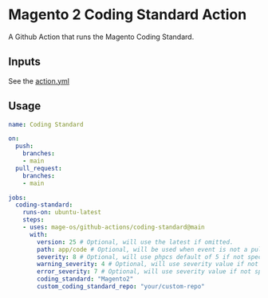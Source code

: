 # Magento 2 Coding Standard Action

A Github Action that runs the Magento Coding Standard.

## Inputs

See the [action.yml](./action.yml)

## Usage

```yml
name: Coding Standard

on:
  push:
    branches:
    - main
  pull_request:
    branches:
    - main

jobs:
  coding-standard:
    runs-on: ubuntu-latest
    steps:
    - uses: mage-os/github-actions/coding-standard@main
      with:
        version: 25 # Optional, will use the latest if omitted.
        path: app/code # Optional, will be used when event is not a pull request.
        severity: 8 # Optional, will use phpcs default of 5 if not specified.
        warning_severity: 4 # Optional, will use severity value if not specified.
        error_severity: 7 # Optional, will use severity value if not specified.
        coding_standard: "Magento2"
        custom_coding_standard_repo: "your/custom-repo"
```
